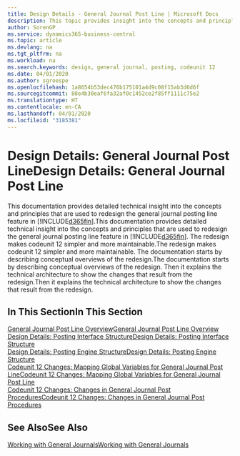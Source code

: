 ```yaml
---
title: Design Details - General Journal Post Line | Microsoft Docs
description: This topic provides insight into the concepts and principles that are used to redesign the general journal posting line feature in Business Central.
author: SorenGP
ms.service: dynamics365-business-central
ms.topic: article
ms.devlang: na
ms.tgt_pltfrm: na
ms.workload: na
ms.search.keywords: design, general journal, posting, codeunit 12
ms.date: 04/01/2020
ms.author: sgroespe
ms.openlocfilehash: 1a8654b53dec476b175101a4d9c08f15ab3d6d6f
ms.sourcegitcommit: 88e4b30eaf6fa32af0c1452ce2f85ff1111c75e2
ms.translationtype: HT
ms.contentlocale: en-CA
ms.lasthandoff: 04/01/2020
ms.locfileid: "3185381"
---
```

# <a name="design-details-general-journal-post-line"></a><span data-ttu-id="bc049-103">Design Details: General Journal Post Line</span><span class="sxs-lookup"><span data-stu-id="bc049-103">Design Details: General Journal Post Line</span></span>
<span data-ttu-id="bc049-104">This documentation provides detailed technical insight into the concepts and principles that are used to redesign the general journal posting line feature in [!INCLUDE[d365fin](includes/d365fin_md.md)].</span><span class="sxs-lookup"><span data-stu-id="bc049-104">This documentation provides detailed technical insight into the concepts and principles that are used to redesign the general journal posting line feature in [!INCLUDE[d365fin](includes/d365fin_md.md)].</span></span> <span data-ttu-id="bc049-105">The redesign makes codeunit 12 simpler and more maintainable.</span><span class="sxs-lookup"><span data-stu-id="bc049-105">The redesign makes codeunit 12 simpler and more maintainable.</span></span> <span data-ttu-id="bc049-106">The documentation starts by describing conceptual overviews of the redesign.</span><span class="sxs-lookup"><span data-stu-id="bc049-106">The documentation starts by describing conceptual overviews of the redesign.</span></span> <span data-ttu-id="bc049-107">Then it explains the technical architecture to show the changes that result from the redesign.</span><span class="sxs-lookup"><span data-stu-id="bc049-107">Then it explains the technical architecture to show the changes that result from the redesign.</span></span>  

## <a name="in-this-section"></a><span data-ttu-id="bc049-108">In This Section</span><span class="sxs-lookup"><span data-stu-id="bc049-108">In This Section</span></span>  
[<span data-ttu-id="bc049-109">General Journal Post Line Overview</span><span class="sxs-lookup"><span data-stu-id="bc049-109">General Journal Post Line Overview</span></span>](design-details-general-journal-post-line-overview.md)  
[<span data-ttu-id="bc049-110">Design Details: Posting Interface Structure</span><span class="sxs-lookup"><span data-stu-id="bc049-110">Design Details: Posting Interface Structure</span></span>](design-details-posting-interface-structure.md)  
[<span data-ttu-id="bc049-111">Design Details: Posting Engine Structure</span><span class="sxs-lookup"><span data-stu-id="bc049-111">Design Details: Posting Engine Structure</span></span>](design-details-posting-engine-structure.md)  
[<span data-ttu-id="bc049-112">Codeunit 12 Changes: Mapping Global Variables for General Journal Post Line</span><span class="sxs-lookup"><span data-stu-id="bc049-112">Codeunit 12 Changes: Mapping Global Variables for General Journal Post Line</span></span>](design-details-codeunit-12-changes-mapping-global-variables-for-general-journal-post-line.md)  
[<span data-ttu-id="bc049-113">Codeunit 12 Changes: Changes in General Journal Post Procedures</span><span class="sxs-lookup"><span data-stu-id="bc049-113">Codeunit 12 Changes: Changes in General Journal Post Procedures</span></span>](design-details-codeunit-12-changes-changes-in-general-journal-post-procedures.md)  

## <a name="see-also"></a><span data-ttu-id="bc049-114">See Also</span><span class="sxs-lookup"><span data-stu-id="bc049-114">See Also</span></span>  
[<span data-ttu-id="bc049-115">Working with General Journals</span><span class="sxs-lookup"><span data-stu-id="bc049-115">Working with General Journals</span></span>](ui-work-general-journals.md)
